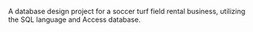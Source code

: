 A database design project for a soccer turf field rental business, utilizing the SQL language and Access database.

